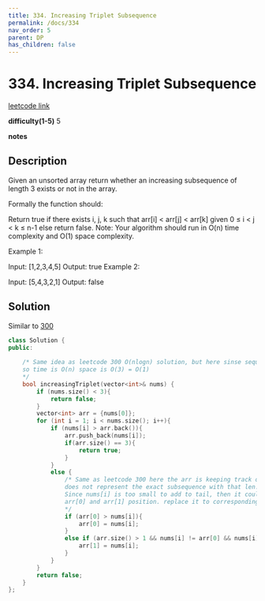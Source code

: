 ```yaml
---
title: 334. Increasing Triplet Subsequence
permalink: /docs/334
nav_order: 5
parent: DP
has_children: false
---
```

# 334. Increasing Triplet Subsequence
[leetcode link](https://leetcode.com/problems/increasing-triplet-subsequence/)

**difficulty(1-5)** 
5

**notes**   


## Description
Given an unsorted array return whether an increasing subsequence of length 3 exists or not in the array.

Formally the function should:

Return true if there exists i, j, k
such that arr[i] < arr[j] < arr[k] given 0 ≤ i < j < k ≤ n-1 else return false.
Note: Your algorithm should run in O(n) time complexity and O(1) space complexity.

Example 1:

Input: [1,2,3,4,5]
Output: true
Example 2:

Input: [5,4,3,2,1]
Output: false

## Solution
Similar to [300](/docs/300)

```c++
class Solution {
public:
    
    /* Same idea as leetcode 300 O(nlogn) solution, but here sinse sequence len is only 3 we reduct logn to 3 (constant)
    so time is O(n) space is O(3) = O(1)
    */
    bool increasingTriplet(vector<int>& nums) {
        if (nums.size() < 3){
            return false;
        }
        vector<int> arr = {nums[0]};
        for (int i = 1; i < nums.size(); i++){
            if (nums[i] > arr.back()){
                arr.push_back(nums[i]);
                if(arr.size() == 3){
                    return true;
                }
            }
            else {
                /* Same as leetcode 300 here the arr is keeping track of max len, and small numbers. It 
                does not represent the exact subsequence with that len! 
                Since nums[i] is too small to add to tail, then it could be a small number contribute to 
                arr[0] and arr[1] position. replace it to corresponding position.
                */
                if (arr[0] > nums[i]){
                    arr[0] = nums[i];
                }
                else if (arr.size() > 1 && nums[i] != arr[0] && nums[i] < arr[1]){
                    arr[1] = nums[i];
                }                
            }
        }
        return false;
    }
};
```

<!-- 
Default label
{: .label }

Blue label
{: .label .label-blue }

Stable
{: .label .label-green }

New release
{: .label .label-purple }

Coming soon
{: .label .label-yellow }

Deprecated
{: .label .label-red } -->

